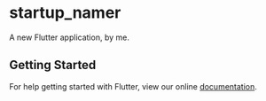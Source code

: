 # startup_namer

A new Flutter application, by me.

## Getting Started

For help getting started with Flutter, view our online
[documentation](https://flutter.io/).

